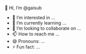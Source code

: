  👋 Hi, I’m @gaisub
- 👀 I’m interested in ...
- 🌱 I’m currently learning ...
- 💞️ I’m looking to collaborate on ...
- 📫 How to reach me ...
- 😄 Pronouns: ...
- ⚡ Fun fact: ...

<!---
gaisub/gaisub is a ✨ special ✨ repository because its `README.md` (this file) appears on your GitHub profile.
You can click the Preview link to take a look at your changes.
--->
